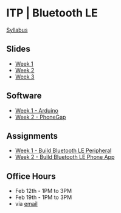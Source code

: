 # ITP | Bluetooth LE

[Syllabus](https://docs.google.com/document/d/1DrpgcisR5NOQvHqNyCjn1jvErz5e1O4rcas1i0u0kCU/edit)

## Slides
  * [Week 1](http://don.github.io/slides/2016-02-05-itp-bluetoothle/)
  * [Week 2](http://don.github.io/slides/2016-02-12-itp-bluetoothle/)
  * [Week 3](week3/)

## Software
  * [Week 1 - Arduino](Software_Week1.md)
  * [Week 2 - PhoneGap](Software_Week2.md)

## Assignments
  * [Week 1 - Build Bluetooth LE Peripheral](Assignment_1.md)
  * [Week 2 - Build Bluetooth LE Phone App](Assignment_2.md)

## Office Hours
 * Feb 12th - 1PM to 3PM
 * Feb 19th - 1PM to 3PM
 * via [email](mailto:dc159@nyu.edu)
